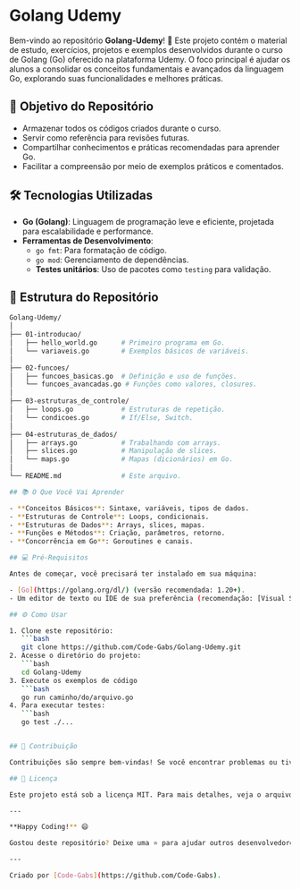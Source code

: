 # Golang Udemy

Bem-vindo ao repositório **Golang-Udemy**! 🎉 Este projeto contém o material de estudo, exercícios, projetos e exemplos desenvolvidos durante o curso de Golang (Go) oferecido na plataforma Udemy. O foco principal é ajudar os alunos a consolidar os conceitos fundamentais e avançados da linguagem Go, explorando suas funcionalidades e melhores práticas.

## 🚀 Objetivo do Repositório

- Armazenar todos os códigos criados durante o curso.
- Servir como referência para revisões futuras.
- Compartilhar conhecimentos e práticas recomendadas para aprender Go.
- Facilitar a compreensão por meio de exemplos práticos e comentados.

## 🛠️ Tecnologias Utilizadas

- **Go (Golang)**: Linguagem de programação leve e eficiente, projetada para escalabilidade e performance.
- **Ferramentas de Desenvolvimento**:
  - `go fmt`: Para formatação de código.
  - `go mod`: Gerenciamento de dependências.
  - **Testes unitários**: Uso de pacotes como `testing` para validação.

## 📂 Estrutura do Repositório

```bash
Golang-Udemy/
│
├── 01-introducao/
│   ├── hello_world.go      # Primeiro programa em Go.
│   └── variaveis.go        # Exemplos básicos de variáveis.
│
├── 02-funcoes/
│   ├── funcoes_basicas.go  # Definição e uso de funções.
│   └── funcoes_avancadas.go # Funções como valores, closures.
│
├── 03-estruturas_de_controle/
│   ├── loops.go            # Estruturas de repetição.
│   └── condicoes.go        # If/Else, Switch.
│
├── 04-estruturas_de_dados/
│   ├── arrays.go           # Trabalhando com arrays.
│   ├── slices.go           # Manipulação de slices.
│   └── maps.go             # Mapas (dicionários) em Go.
│
└── README.md               # Este arquivo.

## 📚 O Que Você Vai Aprender

- **Conceitos Básicos**: Sintaxe, variáveis, tipos de dados.
- **Estruturas de Controle**: Loops, condicionais.
- **Estruturas de Dados**: Arrays, slices, mapas.
- **Funções e Métodos**: Criação, parâmetros, retorno.
- **Concorrência em Go**: Goroutines e canais.

## 💻 Pré-Requisitos

Antes de começar, você precisará ter instalado em sua máquina:

- [Go](https://golang.org/dl/) (versão recomendada: 1.20+).
- Um editor de texto ou IDE de sua preferência (recomendação: [Visual Studio Code](https://code.visualstudio.com/) com a extensão Go instalada).

## ⚙️ Como Usar

1. Clone este repositório:
   ```bash
   git clone https://github.com/Code-Gabs/Golang-Udemy.git
2. Acesse o diretório do projeto:
   ```bash
   cd Golang-Udemy
3. Execute os exemplos de código
   ```bash
   go run caminho/do/arquivo.go
4. Para executar testes:
   ```bash
   go test ./...


## 🤝 Contribuição

Contribuições são sempre bem-vindas! Se você encontrar problemas ou tiver ideias para melhorar este repositório, sinta-se à vontade para abrir uma **issue** ou enviar um **pull request**.

## 📝 Licença

Este projeto está sob a licença MIT. Para mais detalhes, veja o arquivo [LICENSE](LICENSE).

---

**Happy Coding!** 😄  

Gostou deste repositório? Deixe uma ⭐️ para ajudar outros desenvolvedores a encontrá-lo!

---

Criado por [Code-Gabs](https://github.com/Code-Gabs).
